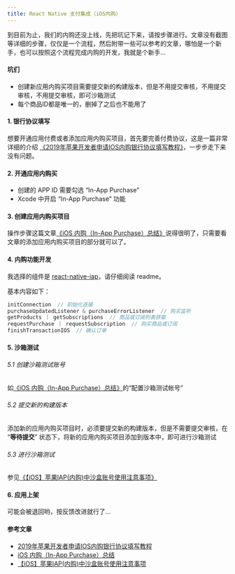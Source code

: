 ```yaml
---
title: React Native 支付集成（iOS内购）
---
```


到目前为止，我们的内购还没上线，先把坑记下来，请按步骤进行。文章没有截图等详细的步骤，仅仅是一个流程，然后附带一些可以参考的文章，哪怕是一个新手，也可以按照这个流程完成内购的开发，我就是个新手...

<!-- more -->

#### 坑们

- 创建新应用内购买项目需要提交新的构建版本，但是不用提交审核，不用提交审核，不用提交审核，即可沙箱测试
- 每个商品ID都是唯一的，删掉了之后也不能用了

#### 1. 银行协议填写

想要开通应用付费或者添加应用内购买项目，首先要完善付费协议，这是一篇非常详细的介绍 [《2019年苹果开发者申请IOS内购银行协议填写教程》](http://bbs.yimenapp.com/forum.php?mod=viewthread&tid=11531)，一步步走下来没有问题。

#### 2. 开通应用内购买

- 创建的 APP ID 需要勾选 “In-App Purchase”
- Xcode 中开启 “In-App Purchase” 功能

#### 3. 创建应用内购买项目

操作步骤这篇文章[《iOS 内购（In-App Purchase）总结》](https://xiaovv.me/2018/05/03/My-iOS-In-App-Purchase-Summarize/)说得很明了，只需要看文章的添加应用内购买项目的部分就可以了。

#### 4. 内购功能开发

我选择的组件是 [react-native-iap](https://github.com/dooboolab/react-native-iap)，请仔细阅读 readme。

基本内容如下：

```js
initConnection  // 初始化连接
purchaseUpdatedListener & purchaseErrorListener  // 购买监听
getProducts ｜ getSubscriptions  // 商品或订阅列表获取
requestPurchase ｜ requestSubscription  // 购买商品或订阅
finishTransactionIOS  // 确认订单
```

#### 5. 沙箱测试

###### 5.1 创建沙箱测试账号

如[《iOS 内购（In-App Purchase）总结》](https://xiaovv.me/2018/05/03/My-iOS-In-App-Purchase-Summarize/)的“配置沙箱测试帐号”

###### 5.2 提交新的构建版本

添加新的应用内购买项目时，必须要提交新的构建版本，但是不需要提交审核，在 “**等待提交**” 状态下，将新的应用内购买项目添加到版本中，即可进行沙箱测试

###### 5.3 进行沙箱测试

参见[《【iOS】苹果IAP(内购)中沙盒账号使用注意事项》](https://www.jianshu.com/p/1ef61a785508)

#### 6. 应用上架

可能会被退回哟，按反馈改进就行了...

#### 参考文章

- [2019年苹果开发者申请IOS内购银行协议填写教程](http://bbs.yimenapp.com/forum.php?mod=viewthread&tid=11531)
- [iOS 内购（In-App Purchase）总结](https://xiaovv.me/2018/05/03/My-iOS-In-App-Purchase-Summarize/)
- [【iOS】苹果IAP(内购)中沙盒账号使用注意事项](https://www.jianshu.com/p/1ef61a785508)